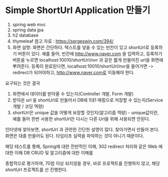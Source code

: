 # Simple ShortUrl Application 만들기

1. spring web mvc
2. spring data jpa 
3. h2 database
4. thymeleaf
참고 자료 : https://sergeswin.com/394/
1. 화면 설명: 화면은 간단하다. 텍스트를 넣을 수 있는 빈칸이 있고 shortUrl로 등록하기 버튼이 있다.
예를 들어,
빈칸에 http://www.naver.com 을 입력하고, 등록하기 버튼을 누르면 localhost:10010/shortUrl/nvr 과 같은 짧게 만들어진 url을 화면에 뿌려준다.
등록이 완료된다면, localhost:10010/shortUrl/nvr을 들어가면 -> redirect가 되어야하고, http://www.naver.com로 이동해야 한다.

요구되는 것은 결국
 1. 화면에서 데이터를 받아올 수 있는지(Controller 개발, Form 개발)
 2. 받아온 url 을 shortUrl로 만들어서 DB에 1대1 매핑으로 저장할 수 있는지(Service 개발 / 코딩 역량)
 3. shortUrl은 unique 값을 어떻게 보장할 것인지(알고리즘 역량) - unique값이란, 예를 들어 한번 사용한 shortUrl은 다시는 다른 Url을 위해 사용되면 안된다.

인터넷에 찾아보면, shortUrl 과 관련한 간단한 설명이  많다. 찾아가면서 만들어 본다.
화면은 대충 만들어도 된다. 타임리프 실력을 파악하는 것이 아니기 때문이다.

해당 테스트를 통해,
Spring에 대한 전반적인 이해,
302 redirect 처리와 같은 Web 에 대한 이해
DB CRUD 및 알고리즘에 대한 이해를 

종합적으로 평가하여,
70점 이상 되지않을 경우, 바로 프로젝트를 진행하지 않고,
해당 shortUrl 프로젝트를 선 진행한다.
